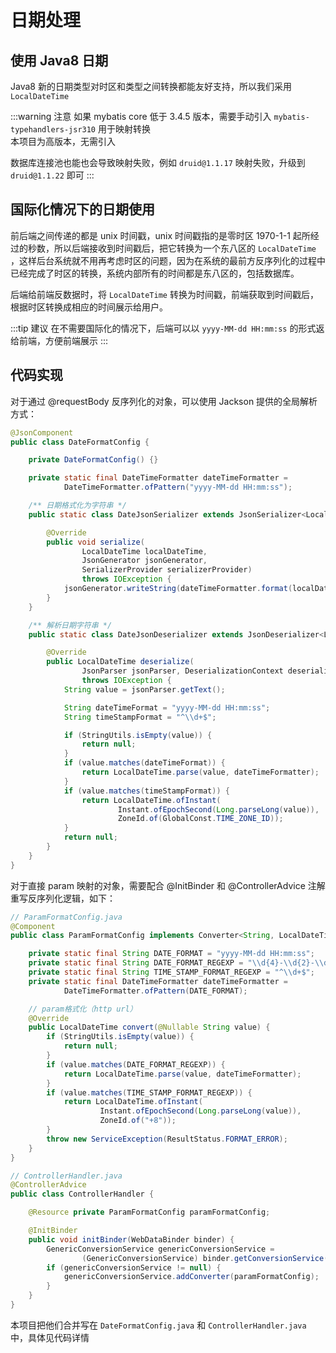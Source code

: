 # 日期处理

## 使用 Java8 日期

Java8 新的日期类型对时区和类型之间转换都能友好支持，所以我们采用 `LocalDateTime`

:::warning 注意
如果 mybatis core 低于 3.4.5 版本，需要手动引入 `mybatis-typehandlers-jsr310` 用于映射转换  
本项目为高版本，无需引入  

数据库连接池也能也会导致映射失败，例如 `druid@1.1.17` 映射失败，升级到 `druid@1.1.22` 即可
:::

## 国际化情况下的日期使用

前后端之间传递的都是 unix 时间戳，unix 时间戳指的是零时区 1970-1-1 起所经过的秒数，所以后端接收到时间戳后，把它转换为一个东八区的 `LocalDateTime` ，这样后台系统就不用再考虑时区的问题，因为在系统的最前方反序列化的过程中已经完成了时区的转换，系统内部所有的时间都是东八区的，包括数据库。

后端给前端反数据时，将 `LocalDateTime` 转换为时间戳，前端获取到时间戳后，根据时区转换成相应的时间展示给用户。

:::tip 建议
在不需要国际化的情况下，后端可以以 `yyyy-MM-dd HH:mm:ss` 的形式返给前端，方便前端展示
:::

## 代码实现

对于通过 @requestBody 反序列化的对象，可以使用 Jackson 提供的全局解析方式：

```java
@JsonComponent
public class DateFormatConfig {

    private DateFormatConfig() {}

    private static final DateTimeFormatter dateTimeFormatter =
            DateTimeFormatter.ofPattern("yyyy-MM-dd HH:mm:ss");

    /** 日期格式化为字符串 */
    public static class DateJsonSerializer extends JsonSerializer<LocalDateTime> {

        @Override
        public void serialize(
                LocalDateTime localDateTime,
                JsonGenerator jsonGenerator,
                SerializerProvider serializerProvider)
                throws IOException {
            jsonGenerator.writeString(dateTimeFormatter.format(localDateTime));
        }
    }

    /** 解析日期字符串 */
    public static class DateJsonDeserializer extends JsonDeserializer<LocalDateTime> {

        @Override
        public LocalDateTime deserialize(
                JsonParser jsonParser, DeserializationContext deserializationContext)
                throws IOException {
            String value = jsonParser.getText();

            String dateTimeFormat = "yyyy-MM-dd HH:mm:ss";
            String timeStampFormat = "^\\d+$";

            if (StringUtils.isEmpty(value)) {
                return null;
            }
            if (value.matches(dateTimeFormat)) {
                return LocalDateTime.parse(value, dateTimeFormatter);
            }
            if (value.matches(timeStampFormat)) {
                return LocalDateTime.ofInstant(
                        Instant.ofEpochSecond(Long.parseLong(value)),
                        ZoneId.of(GlobalConst.TIME_ZONE_ID));
            }
            return null;
        }
    }
}
```

对于直接 param 映射的对象，需要配合 @InitBinder 和  @ControllerAdvice 注解重写反序列化逻辑，如下：

```java
// ParamFormatConfig.java
@Component
public class ParamFormatConfig implements Converter<String, LocalDateTime> {

    private static final String DATE_FORMAT = "yyyy-MM-dd HH:mm:ss";
    private static final String DATE_FORMAT_REGEXP = "\\d{4}-\\d{2}-\\d{2} \\d{2}:\\d{2}:\\d{2}";
    private static final String TIME_STAMP_FORMAT_REGEXP = "^\\d+$";
    private static final DateTimeFormatter dateTimeFormatter =
            DateTimeFormatter.ofPattern(DATE_FORMAT);

    // param格式化（http url）
    @Override
    public LocalDateTime convert(@Nullable String value) {
        if (StringUtils.isEmpty(value)) {
            return null;
        }
        if (value.matches(DATE_FORMAT_REGEXP)) {
            return LocalDateTime.parse(value, dateTimeFormatter);
        }
        if (value.matches(TIME_STAMP_FORMAT_REGEXP)) {
            return LocalDateTime.ofInstant(
                    Instant.ofEpochSecond(Long.parseLong(value)),
                    ZoneId.of("+8"));
        }
        throw new ServiceException(ResultStatus.FORMAT_ERROR);
    }
}

// ControllerHandler.java
@ControllerAdvice
public class ControllerHandler {

    @Resource private ParamFormatConfig paramFormatConfig;

    @InitBinder
    public void initBinder(WebDataBinder binder) {
        GenericConversionService genericConversionService =
                (GenericConversionService) binder.getConversionService();
        if (genericConversionService != null) {
            genericConversionService.addConverter(paramFormatConfig);
        }
    }
}
```

本项目把他们合并写在 `DateFormatConfig.java` 和 `ControllerHandler.java` 中，具体见代码详情
